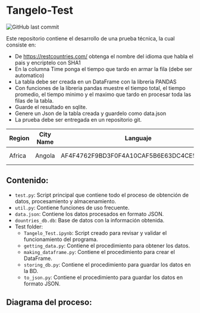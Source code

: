 # Tangelo-Test

![GitHub last commit](https://img.shields.io/github/last-commit/lbetancourthc/Tangelo-Test?style=flat)

Este repositorio contiene el desarrollo de una prueba técnica, la cual consiste en:

* De https://restcountries.com/ obtenga el nombre del idioma que habla el pais y encriptelo con SHA1
* En la columna Time ponga el tiempo que tardo en armar la fila (debe ser automatico)
* La tabla debe ser creada en un DataFrame con la libreria PANDAS
* Con funciones de la libreria pandas muestre el tiempo total, el tiempo promedio, el tiempo minimo y el maximo que tardo en procesar toda las filas de la tabla.
* Guarde el resultado en sqlite.
* Genere un Json de la tabla creada y guardelo como data.json
* La prueba debe ser entregada en un repositorio git.

| Region | City Name | Languaje | Time |
|--------|-----------|-----------|-----------|
| Africa | Angola    | AF4F4762F9BD3F0F4A10CAF5B6E63DC4CE543724 | 0.23 ms |


## Contenido:
* `test.py`: Script principal que contiene todo el proceso de obtención de datos, procesamiento y almacenamiento.
* `util.py`: Contiene funciones de uso frecuente.
* `data.json`: Contiene los datos procesados en formato JSON.
* `dountries_db.db`: Base de datos con la información obtenida.
* Test folder:
  * `Tangelo_Test.ipynb`: Script creado para revisar y validar el funcionamiento del programa.
  * `getting_data.py`: Contiene el procedimiento para obtener los datos.
  * `making_dataframe.py`: Contiene el procedimiento para crear el DataFrame.
  * `storing_db.py`: Contiene el procedimiento para guardar los datos en la BD.
  * `to_json.py`: Contiene el procedimiento para guardar los datos en formato JSON.

## Diagrama del proceso:
